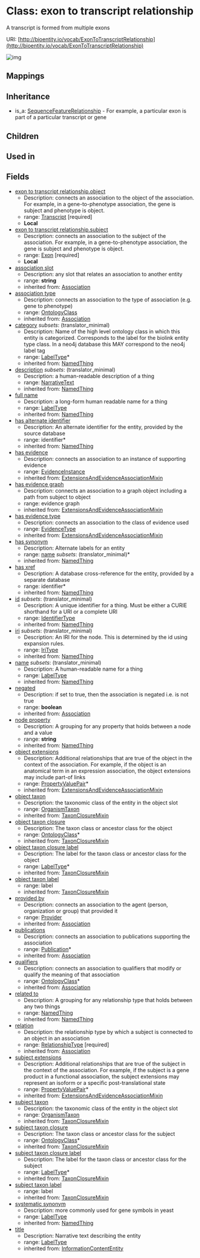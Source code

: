 # Class: exon to transcript relationship


A transcript is formed from multiple exons

URI: [http://bioentity.io/vocab/ExonToTranscriptRelationship](http://bioentity.io/vocab/ExonToTranscriptRelationship)

![img](http://yuml.me/diagram/nofunky;dir:TB/class/\[ExonToTranscriptRelationship|id(i):identifier_type%20%3F;name(i):label_type%20%3F;category(i):label_type%20*;node_property(i):string%20%3F;iri(i):iri_type%20%3F;full_name(i):label_type%20%3F;description(i):narrative_text%20%3F;systematic_synonym(i):label_type%20%3F;title(i):label_type%20%3F;subject_taxon_closure_label(i):label_type%20*;object_taxon_closure_label(i):label_type%20*;has_evidence(i):evidence_instance%20%3F;negated(i):boolean%20%3F;association_slot(i):string%20%3F]-%20provided%20by(i)%20%3F>\[Provider],%20\[ExonToTranscriptRelationship]-%20publications(i)%20*>\[Publication],%20\[ExonToTranscriptRelationship]-%20qualifiers(i)%20*>\[OntologyClass],%20\[ExonToTranscriptRelationship]-%20relation(i)>\[RelationshipType],%20\[ExonToTranscriptRelationship]-%20association%20type(i)%20%3F>\[OntologyClass],%20\[ExonToTranscriptRelationship]-%20has%20evidence%20type(i)%20%3F>\[EvidenceType],%20\[ExonToTranscriptRelationship]-%20object%20extensions(i)%20*>\[PropertyValuePair],%20\[ExonToTranscriptRelationship]-%20subject%20extensions(i)%20*>\[PropertyValuePair],%20\[ExonToTranscriptRelationship]-%20object%20taxon%20closure(i)%20*>\[OntologyClass],%20\[ExonToTranscriptRelationship]-%20object%20taxon(i)%20%3F>\[OrganismTaxon],%20\[ExonToTranscriptRelationship]-%20subject%20taxon%20closure(i)%20*>\[OntologyClass],%20\[ExonToTranscriptRelationship]-%20subject%20taxon(i)%20%3F>\[OrganismTaxon],%20\[ExonToTranscriptRelationship]-%20related%20to(i)%20%3F>\[NamedThing],%20\[ExonToTranscriptRelationship]-%20object>\[Transcript],%20\[ExonToTranscriptRelationship]-%20subject>\[Exon],%20\[SequenceFeatureRelationship]^-\[ExonToTranscriptRelationship])
## Mappings

## Inheritance

 *  is_a: [SequenceFeatureRelationship](SequenceFeatureRelationship.md) - For example, a particular exon is part of a particular transcript or gene
## Children

## Used in

## Fields

 * [exon to transcript relationship.object](exon_to_transcript_relationship_object.md)
    * Description: connects an association to the object of the association. For example, in a gene-to-phenotype association, the gene is subject and phenotype is object.
    * range: [Transcript](Transcript.md) [required]
    * __Local__
 * [exon to transcript relationship.subject](exon_to_transcript_relationship_subject.md)
    * Description: connects an association to the subject of the association. For example, in a gene-to-phenotype association, the gene is subject and phenotype is object.
    * range: [Exon](Exon.md) [required]
    * __Local__
 * [association slot](association_slot.md)
    * Description: any slot that relates an association to another entity
    * range: **string**
    * inherited from: [Association](Association.md)
 * [association type](association_type.md)
    * Description: connects an association to the type of association (e.g. gene to phenotype)
    * range: [OntologyClass](OntologyClass.md)
    * inherited from: [Association](Association.md)
 * [category](category.md) *subsets*: (translator_minimal)
    * Description: Name of the high level ontology class in which this entity is categorized. Corresponds to the label for the biolink entity type class. In a neo4j database this MAY correspond to the neo4j label tag
    * range: [LabelType](LabelType.md)*
    * inherited from: [NamedThing](NamedThing.md)
 * [description](description.md) *subsets*: (translator_minimal)
    * Description: a human-readable description of a thing
    * range: [NarrativeText](NarrativeText.md)
    * inherited from: [NamedThing](NamedThing.md)
 * [full name](full_name.md)
    * Description: a long-form human readable name for a thing
    * range: [LabelType](LabelType.md)
    * inherited from: [NamedThing](NamedThing.md)
 * [has alternate identifier](has_alternate_identifier.md)
    * Description: An alternate identifier for the entity, provided by the source database
    * range: identifier*
    * inherited from: [NamedThing](NamedThing.md)
 * [has evidence](has_evidence.md)
    * Description: connects an association to an instance of supporting evidence
    * range: [EvidenceInstance](EvidenceInstance.md)
    * inherited from: [ExtensionsAndEvidenceAssociationMixin](ExtensionsAndEvidenceAssociationMixin.md)
 * [has evidence graph](has_evidence_graph.md)
    * Description: connects an association to a graph object including a path from subject to object
    * range: evidence graph
    * inherited from: [ExtensionsAndEvidenceAssociationMixin](ExtensionsAndEvidenceAssociationMixin.md)
 * [has evidence type](has_evidence_type.md)
    * Description: connects an association to the class of evidence used
    * range: [EvidenceType](EvidenceType.md)
    * inherited from: [ExtensionsAndEvidenceAssociationMixin](ExtensionsAndEvidenceAssociationMixin.md)
 * [has synonym](has_synonym.md)
    * Description: Alternate labels for an entity
    * range: [name](name.md) *subsets*: (translator_minimal)*
    * inherited from: [NamedThing](NamedThing.md)
 * [has xref](has_xref.md)
    * Description: A database cross-reference for the entity, provided by a separate database
    * range: identifier*
    * inherited from: [NamedThing](NamedThing.md)
 * [id](id.md) *subsets*: (translator_minimal)
    * Description: A unique identifier for a thing. Must be either a CURIE shorthand for a URI or a complete URI
    * range: [IdentifierType](IdentifierType.md)
    * inherited from: [NamedThing](NamedThing.md)
 * [iri](iri.md) *subsets*: (translator_minimal)
    * Description: An IRI for the node. This is determined by the id using expansion rules.
    * range: [IriType](IriType.md)
    * inherited from: [NamedThing](NamedThing.md)
 * [name](name.md) *subsets*: (translator_minimal)
    * Description: A human-readable name for a thing
    * range: [LabelType](LabelType.md)
    * inherited from: [NamedThing](NamedThing.md)
 * [negated](negated.md)
    * Description: if set to true, then the association is negated i.e. is not true
    * range: **boolean**
    * inherited from: [Association](Association.md)
 * [node property](node_property.md)
    * Description: A grouping for any property that holds between a node and a value
    * range: **string**
    * inherited from: [NamedThing](NamedThing.md)
 * [object extensions](object_extensions.md)
    * Description: Additional relationships that are true of the object in the context of the association. For example, if the object is an anatomical term in an expression association, the object extensions may include part-of links
    * range: [PropertyValuePair](PropertyValuePair.md)*
    * inherited from: [ExtensionsAndEvidenceAssociationMixin](ExtensionsAndEvidenceAssociationMixin.md)
 * [object taxon](object_taxon.md)
    * Description: the taxonomic class of the entity in the object slot
    * range: [OrganismTaxon](OrganismTaxon.md)
    * inherited from: [TaxonClosureMixin](TaxonClosureMixin.md)
 * [object taxon closure](object_taxon_closure.md)
    * Description: The taxon class or ancestor class for the object
    * range: [OntologyClass](OntologyClass.md)*
    * inherited from: [TaxonClosureMixin](TaxonClosureMixin.md)
 * [object taxon closure label](object_taxon_closure_label.md)
    * Description: The label for the taxon class or ancestor class for the object
    * range: [LabelType](LabelType.md)*
    * inherited from: [TaxonClosureMixin](TaxonClosureMixin.md)
 * [object taxon label](object_taxon_label.md)
    * range: label
    * inherited from: [TaxonClosureMixin](TaxonClosureMixin.md)
 * [provided by](provided_by.md)
    * Description: connects an association to the agent (person, organization or group) that provided it
    * range: [Provider](Provider.md)
    * inherited from: [Association](Association.md)
 * [publications](publications.md)
    * Description: connects an association to publications supporting the association
    * range: [Publication](Publication.md)*
    * inherited from: [Association](Association.md)
 * [qualifiers](qualifiers.md)
    * Description: connects an association to qualifiers that modify or qualify the meaning of that association
    * range: [OntologyClass](OntologyClass.md)*
    * inherited from: [Association](Association.md)
 * [related to](related_to.md)
    * Description: A grouping for any relationship type that holds between any two things
    * range: [NamedThing](NamedThing.md)
    * inherited from: [NamedThing](NamedThing.md)
 * [relation](relation.md)
    * Description: the relationship type by which a subject is connected to an object in an association
    * range: [RelationshipType](RelationshipType.md) [required]
    * inherited from: [Association](Association.md)
 * [subject extensions](subject_extensions.md)
    * Description: Additional relationships that are true of the subject in the context of the association. For example, if the subject is a gene product in a functional association, the subject extensions may represent  an isoform or a specific post-translational state
    * range: [PropertyValuePair](PropertyValuePair.md)*
    * inherited from: [ExtensionsAndEvidenceAssociationMixin](ExtensionsAndEvidenceAssociationMixin.md)
 * [subject taxon](subject_taxon.md)
    * Description: the taxonomic class of the entity in the object slot
    * range: [OrganismTaxon](OrganismTaxon.md)
    * inherited from: [TaxonClosureMixin](TaxonClosureMixin.md)
 * [subject taxon closure](subject_taxon_closure.md)
    * Description: The taxon class or ancestor class for the subject
    * range: [OntologyClass](OntologyClass.md)*
    * inherited from: [TaxonClosureMixin](TaxonClosureMixin.md)
 * [subject taxon closure label](subject_taxon_closure_label.md)
    * Description: The label for the taxon class or ancestor class for the subject
    * range: [LabelType](LabelType.md)*
    * inherited from: [TaxonClosureMixin](TaxonClosureMixin.md)
 * [subject taxon label](subject_taxon_label.md)
    * range: label
    * inherited from: [TaxonClosureMixin](TaxonClosureMixin.md)
 * [systematic synonym](systematic_synonym.md)
    * Description: more commonly used for gene symbols in yeast
    * range: [LabelType](LabelType.md)
    * inherited from: [NamedThing](NamedThing.md)
 * [title](title.md)
    * Description: Narrative text describing the entity
    * range: [LabelType](LabelType.md)
    * inherited from: [InformationContentEntity](InformationContentEntity.md)
